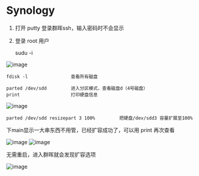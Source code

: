 # Synology

1. 打开 putty 登录群晖ssh，输入密码时不会显示

2. 登录 root 用户

    sudu -i

![image](https://user-images.githubusercontent.com/59044398/212930486-349a2dc7-1072-4a84-927b-eebd771a8426.png)



    fdisk -l                查看所有磁盘
    
    parted /dev/sdd         进入分区模式，查看磁盘d（4号磁盘）
    print                   打印硬盘信息
    
![image](https://user-images.githubusercontent.com/59044398/213076384-2379baec-6a00-428c-b114-b95daccc42e6.png)


    parted /dev/sdd resizepart 3 100%         把硬盘/dev/sdd3 容量扩展至100%

下main显示一大串东西不用管，已经扩容成功了，可以用 print 再次查看

![image](https://user-images.githubusercontent.com/59044398/213077179-8278be79-02b1-446c-8b32-d5dfce2987c8.png)
![image](https://user-images.githubusercontent.com/59044398/213077392-a9d60d9d-ce9a-4c2a-9d9e-dfd292352bad.png)

无需重启，进入群晖就会发现扩容选项

![image](https://user-images.githubusercontent.com/59044398/213073874-bcadc08b-bc31-4c8a-bf5c-989de2f92857.png)





